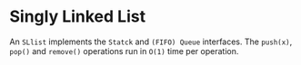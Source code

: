 # Singly Linked List

An `SLlist` implements the `Statck` and `(FIFO) Queue` interfaces. The
`push(x)`, `pop()` and `remove()` operations run in `O(1)` time per operation.
